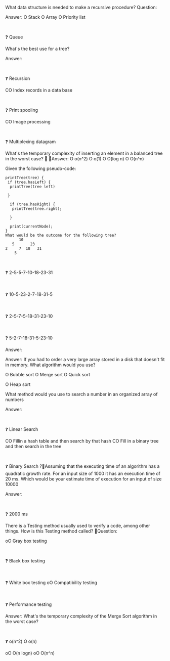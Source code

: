 What data structure is needed to make a recursive procedure?
Question:

Answer:
O Stack
O Array
O Priority list

<br>

❓ Queue

What's the best use for a tree?

Answer:

<br>

❓ Recursion

CO Index records in a data base

<br>

❓ Print spooling

CO Image processing

<br>

❓ Multiplexing datagram

What's the temporary complexity of inserting an element in a balanced tree in the worst case?
 Answer:
O o(n^2)
O o(1)
O O(log n)
O O(n^n)

Given the following pseudo-code:

```
printTree(tree) {
 if (tree.hasLeft) {
  printTree(tree left)

 }

  if (tree.hasRight) {
   printTree(tree.right);

  }

  print(currentNode);
}
What would be the outcome for the following tree?
      10
   5       23
2     7  18   31
    5
```

<br>

❓ 2-5-5-7-10-18-23-31

<br>

❓ 10-5-23-2-7-18-31-5

<br>

❓ 2-5-7-5-18-31-23-10

<br>

❓ 5-2-7-18-31-5-23-10

Answer:

Answer:
If you had to order a very large array stored in a disk that doesn't fit in memory. What algorithm would you use?

O Bubble sort
O Merge sort
O Quick sort

O Heap sort

What method would you use to search a number in an organized array of numbers

Answer:

<br>

❓ Linear Search

CO Fillin a hash table and then search by that hash
CO Fill in a binary tree and then search in the tree

<br>

❓ Binary Search
?Assuming that the executing time of an algorithm has a quadratic growth rate. For an input size of 1000 it has an execution time of 20 ms. Which
would be your estimate time of execution for an input of size 10000

Answer:

<br>

❓ 2000 ms

There is a Testing method usually used to verify a code, among other things. How is this Testing method called?
Question:

oO Gray box testing

<br>

❓ Black box testing

<br>

❓ White box testing
oO Compatibility testing

<br>

❓ Performance testing

Answer:
What's the temporary complexity of the Merge Sort algorithm in the worst case?

<br>

❓ o(n^2)
O o(n)

oO O(n logn)
oO O(n^n)
